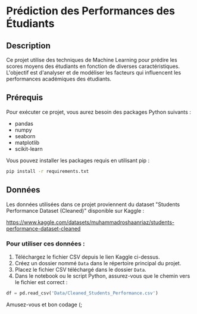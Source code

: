 # Prédiction des Performances des Étudiants

## Description

Ce projet utilise des techniques de Machine Learning pour prédire les scores moyens des étudiants en fonction de diverses caractéristiques. L'objectif est d'analyser et de modéliser les facteurs qui influencent les performances académiques des étudiants.

## Prérequis

Pour exécuter ce projet, vous aurez besoin des packages Python suivants :

- pandas
- numpy
- seaborn
- matplotlib
- scikit-learn

Vous pouvez installer les packages requis en utilisant pip :

```bash
pip install -r requirements.txt
```

## Données

Les données utilisées dans ce projet proviennent du dataset "Students Performance Dataset (Cleaned)" disponible sur Kaggle :

https://www.kaggle.com/datasets/muhammadroshaanriaz/students-performance-dataset-cleaned

### Pour utiliser ces données :

1. Téléchargez le fichier CSV depuis le lien Kaggle ci-dessus.
2. Créez un dossier nommé `Data` dans le répertoire principal du projet.
3. Placez le fichier CSV téléchargé dans le dossier `Data`.
4. Dans le notebook ou le script Python, assurez-vous que le chemin vers le fichier est correct :

```python
df = pd.read_csv('Data/Cleaned_Students_Performance.csv')
```

Amusez-vous  et bon codage (;
